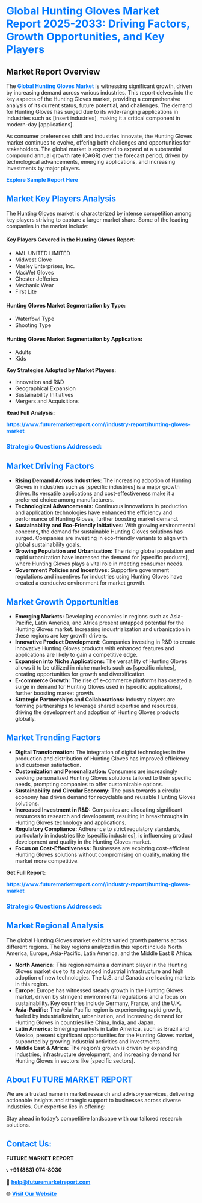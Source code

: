 <h1 style="color: #007BFF;">Global Hunting Gloves Market Report 2025-2033: Driving Factors, Growth Opportunities, and Key Players</h1>

<section id="overview">
<h2>Market Report Overview</h2>
<p>The <a href="https://www.futuremarketreport.com//industry-report/hunting-gloves-market" style="color: #007BFF; text-decoration: none;"><strong>Global Hunting Gloves Market</strong></a> is witnessing significant growth, driven by increasing demand across various industries. This report delves into the key aspects of the Hunting Gloves market, providing a comprehensive analysis of its current status, future potential, and challenges. The demand for Hunting Gloves has surged due to its wide-ranging applications in industries such as [insert industries], making it a critical component in modern-day [applications].</p>
<p>As consumer preferences shift and industries innovate, the Hunting Gloves market continues to evolve, offering both challenges and opportunities for stakeholders. The global market is expected to expand at a substantial compound annual growth rate (CAGR) over the forecast period, driven by technological advancements, emerging applications, and increasing investments by major players.</p>
</section>

<section id="overview">
<p><a href="https://www.futuremarketreport.com//request-sample/reportId=46212" style="color: #007BFF; text-decoration: none;"><strong>Explore Sample Report Here</strong></a></p>
</section>

<section id="key-players">
<h2 style="color: #007BFF;">Market Key Players Analysis</h2>
<p>The Hunting Gloves market is characterized by intense competition among key players striving to capture a larger market share. Some of the leading companies in the market include:</p>
<h4>Key Players Covered in the Hunting Gloves Report:</h4>
<ul><li>AML UNITED LIMITED</li><li>Midwest Glove</li><li>Masley Enterprises, Inc.</li><li>MacWet Gloves</li><li>Chester Jefferies</li><li>Mechanix Wear</li><li>First Lite</li></ul>
<h4>Hunting Gloves Market Segmentation by Type:</h4>
<ul><li>Waterfowl Type</li><li>Shooting Type</li></ul>

<h4>Hunting Gloves Market Segmentation by Application:</h4>
<ul><li>Adults</li><li>Kids</li></ul>
<p><strong>Key Strategies Adopted by Market Players:</strong></p>
<ul>
<li>Innovation and R&D</li>
<li>Geographical Expansion</li>
<li>Sustainability Initiatives</li>
<li>Mergers and Acquisitions</li>
</ul>
</section>

<section>
<p><strong>Read Full Analysis: </strong></p><a href="https://www.futuremarketreport.com//industry-report/hunting-gloves-market" style="color: #007BFF; text-decoration: none;"><strong>https://www.futuremarketreport.com//industry-report/hunting-gloves-market</strong></a>
<h3 style="color: #007BFF;">Strategic Questions Addressed:</h3>
</section>

<section id="driving-factors">
<h2 style="color: #007BFF;">Market Driving Factors</h2>
<ul>
<li><strong>Rising Demand Across Industries:</strong> The increasing adoption of Hunting Gloves in industries such as [specific industries] is a major growth driver. Its versatile applications and cost-effectiveness make it a preferred choice among manufacturers.</li>
<li><strong>Technological Advancements:</strong> Continuous innovations in production and application technologies have enhanced the efficiency and performance of Hunting Gloves, further boosting market demand.</li>
<li><strong>Sustainability and Eco-Friendly Initiatives:</strong> With growing environmental concerns, the demand for sustainable Hunting Gloves solutions has surged. Companies are investing in eco-friendly variants to align with global sustainability goals.</li>
<li><strong>Growing Population and Urbanization:</strong> The rising global population and rapid urbanization have increased the demand for [specific products], where Hunting Gloves plays a vital role in meeting consumer needs.</li>
<li><strong>Government Policies and Incentives:</strong> Supportive government regulations and incentives for industries using Hunting Gloves have created a conducive environment for market growth.</li>
</ul>
</section>

<section id="growth-opportunities">
<h2 style="color: #007BFF;">Market Growth Opportunities</h2>
<ul>
<li><strong>Emerging Markets:</strong> Developing economies in regions such as Asia-Pacific, Latin America, and Africa present untapped potential for the Hunting Gloves market. Increasing industrialization and urbanization in these regions are key growth drivers.</li>
<li><strong>Innovative Product Development:</strong> Companies investing in R&D to create innovative Hunting Gloves products with enhanced features and applications are likely to gain a competitive edge.</li>
<li><strong>Expansion into Niche Applications:</strong> The versatility of Hunting Gloves allows it to be utilized in niche markets such as [specific niches], creating opportunities for growth and diversification.</li>
<li><strong>E-commerce Growth:</strong> The rise of e-commerce platforms has created a surge in demand for Hunting Gloves used in [specific applications], further boosting market growth.</li>
<li><strong>Strategic Partnerships and Collaborations:</strong> Industry players are forming partnerships to leverage shared expertise and resources, driving the development and adoption of Hunting Gloves products globally.</li>
</ul>
</section>

<section id="trending-factors">
<h2 style="color: #007BFF;">Market Trending Factors</h2>
<ul>
<li><strong>Digital Transformation:</strong> The integration of digital technologies in the production and distribution of Hunting Gloves has improved efficiency and customer satisfaction.</li>
<li><strong>Customization and Personalization:</strong> Consumers are increasingly seeking personalized Hunting Gloves solutions tailored to their specific needs, prompting companies to offer customizable options.</li>
<li><strong>Sustainability and Circular Economy:</strong> The push towards a circular economy has driven demand for recyclable and reusable Hunting Gloves solutions.</li>
<li><strong>Increased Investment in R&D:</strong> Companies are allocating significant resources to research and development, resulting in breakthroughs in Hunting Gloves technology and applications.</li>
<li><strong>Regulatory Compliance:</strong> Adherence to strict regulatory standards, particularly in industries like [specific industries], is influencing product development and quality in the Hunting Gloves market.</li>
<li><strong>Focus on Cost-Effectiveness:</strong> Businesses are exploring cost-efficient Hunting Gloves solutions without compromising on quality, making the market more competitive.</li>
</ul>
</section>

<section>
<p><strong>Get Full Report: </strong></p><a href="https://www.futuremarketreport.com//industry-report/hunting-gloves-market" style="color: #007BFF; text-decoration: none;"><strong>https://www.futuremarketreport.com//industry-report/hunting-gloves-market</strong></a>
<h3 style="color: #007BFF;">Strategic Questions Addressed:</h3>
</section>


<section id="regional-analysis">
<h2 style="color: #007BFF;">Market Regional Analysis</h2>
<p>The global Hunting Gloves market exhibits varied growth patterns across different regions. The key regions analyzed in this report include North America, Europe, Asia-Pacific, Latin America, and the Middle East & Africa:</p>
<ul>
<li><strong>North America:</strong> This region remains a dominant player in the Hunting Gloves market due to its advanced industrial infrastructure and high adoption of new technologies. The U.S. and Canada are leading markets in this region.</li>
<li><strong>Europe:</strong> Europe has witnessed steady growth in the Hunting Gloves market, driven by stringent environmental regulations and a focus on sustainability. Key countries include Germany, France, and the U.K.</li>
<li><strong>Asia-Pacific:</strong> The Asia-Pacific region is experiencing rapid growth, fueled by industrialization, urbanization, and increasing demand for Hunting Gloves in countries like China, India, and Japan.</li>
<li><strong>Latin America:</strong> Emerging markets in Latin America, such as Brazil and Mexico, present significant opportunities for the Hunting Gloves market, supported by growing industrial activities and investments.</li>
<li><strong>Middle East & Africa:</strong> The region’s growth is driven by expanding industries, infrastructure development, and increasing demand for Hunting Gloves in sectors like [specific sectors].</li>
</ul>
</section>

<footer>
<h2 style="color: #007BFF;">About FUTURE MARKET REPORT</h2>
<p>We are a trusted name in market research and advisory services, delivering actionable insights and strategic support to businesses across diverse industries. Our expertise lies in offering:</p>

<p>Stay ahead in today’s competitive landscape with our tailored research solutions.</p>

<h2 style="color: #007BFF;">Contact Us:</h2>
<p><strong>FUTURE MARKET REPORT</strong></p>
<p>📞 <strong>+91 (883) 074-8030</strong></p>
<p>📧 <strong><a href="mailto:help@futuremarketreport.com" style="color: #007BFF;">help@futuremarketreport.com</a></strong></p>
<p>🌐 <strong><a href="https://www.futuremarketreport.com/" style="color: #007BFF;">Visit Our Website</a></strong></p>
</footer>